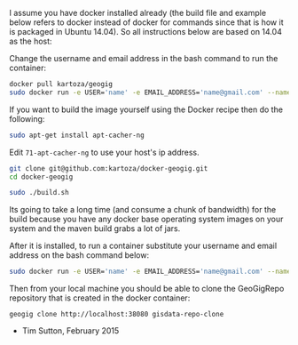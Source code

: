 I assume you have docker installed already (the build file and example below
refers to docker instead of docker for commands since that is how it is
packaged in Ubuntu 14.04). So all instructions below are based on 14.04 as the
host:

Change the username and email address in the bash command to run the container:

```bash
docker pull kartoza/geogig
sudo docker run -e USER='name' -e EMAIL_ADDRESS='name@gmail.com' --name="geogig" -p 38080:8182  -d  kartoza/geogig
```


If you want to build the image yourself using the Docker recipe then do the following:


```bash
sudo apt-get install apt-cacher-ng
```

Edit ``71-apt-cacher-ng`` to use your host's ip address.

```bash
git clone git@github.com:kartoza/docker-geogig.git
cd docker-geogig
```




```bash
sudo ./build.sh
```


Its going to take a long time (and consume a chunk of bandwidth) for the build
because you have any docker base operating system images on your system and the
maven build grabs a lot of jars.

After it is installed, to run a container substitute your username and email address on the bash command below:

```bash
sudo docker run -e USER='name' -e EMAIL_ADDRESS='name@gmail.com' --name="geogig" -p 38080:8182  -d  kartoza/geogig
```
Then from your local machine you should be able to clone the GeoGigRepo
repository that is created in the docker container:

```
geogig clone http://localhost:38080 gisdata-repo-clone
```


- Tim Sutton, February 2015
